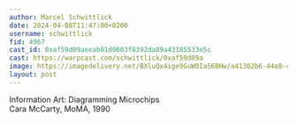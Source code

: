 ```yaml
---
author: Marcel Schwittlick
date: 2024-04-08T11:47:00+0200
username: schwittlick
fid: 4967
cast_id: 0xaf59d09aeeab01d0603f8392da89a43185533e5c
cast: https://warpcast.com/schwittlick/0xaf59d09a
image: https://imagedelivery.net/BXluQx4ige9GuW0Ia56BHw/a41302b6-44e8-4eb3-434c-4a0c5dedf800/original
layout: post
---
```

Information Art: Diagramming Microchips  
Cara McCarty, MoMA, 1990  

<img src='https://imagedelivery.net/BXluQx4ige9GuW0Ia56BHw/a41302b6-44e8-4eb3-434c-4a0c5dedf800/original' alt='' referrerpolicy='no-referrer'/>
<img src='https://imagedelivery.net/BXluQx4ige9GuW0Ia56BHw/5a7ae595-250f-437f-ed95-a2777bd4f700/original' alt='' referrerpolicy='no-referrer'/>